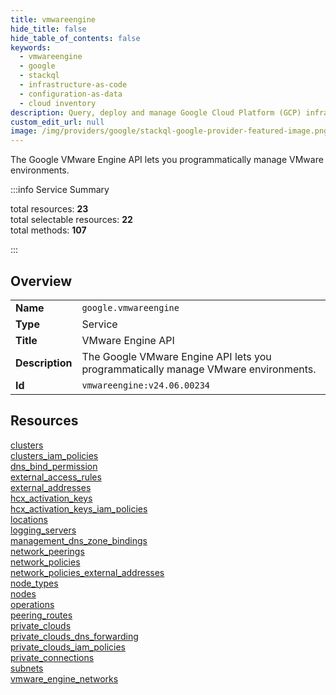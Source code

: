 ```yaml
---
title: vmwareengine
hide_title: false
hide_table_of_contents: false
keywords:
  - vmwareengine
  - google
  - stackql
  - infrastructure-as-code
  - configuration-as-data
  - cloud inventory
description: Query, deploy and manage Google Cloud Platform (GCP) infrastructure and resources using SQL
custom_edit_url: null
image: /img/providers/google/stackql-google-provider-featured-image.png
---
```


The Google VMware Engine API lets you programmatically manage VMware environments.  
    
:::info Service Summary

<div class="row">
<div class="providerDocColumn">
<span>total resources:&nbsp;<b>23</b></span><br />
<span>total selectable resources:&nbsp;<b>22</b></span><br />
<span>total methods:&nbsp;<b>107</b></span><br />
</div>
</div>

:::

## Overview
<table><tbody>
<tr><td><b>Name</b></td><td><code>google.vmwareengine</code></td></tr>
<tr><td><b>Type</b></td><td>Service</td></tr>
<tr><td><b>Title</b></td><td>VMware Engine API</td></tr>
<tr><td><b>Description</b></td><td>The Google VMware Engine API lets you programmatically manage VMware environments.</td></tr>
<tr><td><b>Id</b></td><td><code>vmwareengine:v24.06.00234</code></td></tr>
</tbody></table>

## Resources
<div class="row">
<div class="providerDocColumn">
<a href="/providers/google/vmwareengine/clusters/">clusters</a><br />
<a href="/providers/google/vmwareengine/clusters_iam_policies/">clusters_iam_policies</a><br />
<a href="/providers/google/vmwareengine/dns_bind_permission/">dns_bind_permission</a><br />
<a href="/providers/google/vmwareengine/external_access_rules/">external_access_rules</a><br />
<a href="/providers/google/vmwareengine/external_addresses/">external_addresses</a><br />
<a href="/providers/google/vmwareengine/hcx_activation_keys/">hcx_activation_keys</a><br />
<a href="/providers/google/vmwareengine/hcx_activation_keys_iam_policies/">hcx_activation_keys_iam_policies</a><br />
<a href="/providers/google/vmwareengine/locations/">locations</a><br />
<a href="/providers/google/vmwareengine/logging_servers/">logging_servers</a><br />
<a href="/providers/google/vmwareengine/management_dns_zone_bindings/">management_dns_zone_bindings</a><br />
<a href="/providers/google/vmwareengine/network_peerings/">network_peerings</a><br />
<a href="/providers/google/vmwareengine/network_policies/">network_policies</a><br />
</div>
<div class="providerDocColumn">
<a href="/providers/google/vmwareengine/network_policies_external_addresses/">network_policies_external_addresses</a><br />
<a href="/providers/google/vmwareengine/node_types/">node_types</a><br />
<a href="/providers/google/vmwareengine/nodes/">nodes</a><br />
<a href="/providers/google/vmwareengine/operations/">operations</a><br />
<a href="/providers/google/vmwareengine/peering_routes/">peering_routes</a><br />
<a href="/providers/google/vmwareengine/private_clouds/">private_clouds</a><br />
<a href="/providers/google/vmwareengine/private_clouds_dns_forwarding/">private_clouds_dns_forwarding</a><br />
<a href="/providers/google/vmwareengine/private_clouds_iam_policies/">private_clouds_iam_policies</a><br />
<a href="/providers/google/vmwareengine/private_connections/">private_connections</a><br />
<a href="/providers/google/vmwareengine/subnets/">subnets</a><br />
<a href="/providers/google/vmwareengine/vmware_engine_networks/">vmware_engine_networks</a><br />
</div>
</div>
